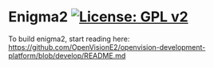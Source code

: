 Enigma2 [![License: GPL v2](https://img.shields.io/badge/License-GPL%20v2-blue.svg)](https://www.gnu.org/licenses/old-licenses/gpl-2.0.en.html)
=======
To build enigma2, start reading here: https://github.com/OpenVisionE2/openvision-development-platform/blob/develop/README.md
